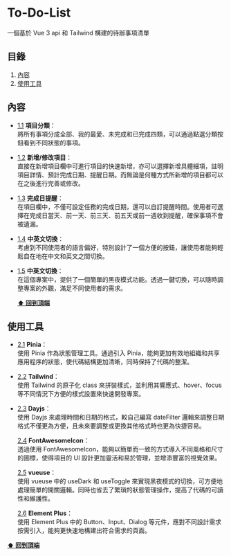 # To-Do-List

一個基於 Vue 3 api 和 Tailwind 構建的待辦事項清單

<a name="table-of-contents"></a>

## 目錄

1. [內容](#content)
1. [使用工具](#resources)

<a name="content"></a>

## 內容

-   [1.1](#1.1) <a name='1.1'></a> **項目分類**：<br>
    將所有事項分成全部、我的最愛、未完成和已完成四類，可以通過點選分類按鈕看到不同狀態的事項。

-   [1.2](#1.2) <a name='1.2'></a> **新增/修改項目**：<br>
    直接在新增項目欄中可進行項目的快速新增，亦可以選擇新增具體細項，註明項目詳情、預計完成日期、提醒日期。而無論是何種方式所新增的項目都可以在之後進行完善或修改。

-   [1.3](#1.3) <a name='1.3'></a> **完成日提醒**：<br>
    在項目欄中，不僅可設定任務的完成日期，還可以自訂提醒時間。使用者可選擇在完成日當天、前一天、前三天、前五天或前一週收到提醒，確保事項不會被遺漏。

-   [1.4](#1.4) <a name='1.4'></a> **中英文切換**：<br>
    考慮到不同使用者的語言偏好，特別設計了一個方便的按鈕，讓使用者能夠輕鬆自在地在中文和英文之間切換。

-   [1.5](#1.5) <a name='1.5'></a> **中英文切換**：<br>
    在這個專案中，提供了一個簡單的黑夜模式功能。透過一鍵切換，可以隨時調整專案的外觀，滿足不同使用者的需求。

    **[⬆ 回到頂端](#table-of-contents)**

<a name="resources"></a>

## 使用工具

-   [2.1](#2.1) <a name='2.1'></a> **Pinia**：<br>
    使用 Pinia 作為狀態管理工具。通過引入 Pinia，能夠更加有效地組織和共享應用程序的狀態，使代碼結構更加清晰，同時保持了代碼的整潔。

-   [2.2](#2.2) <a name='2.2'></a> **Tailwind**：<br>
    使用 Tailwind 的原子化 class 來拼裝樣式，並利用其響應式、hover、focus 等不同情況下方便的樣式設置來快速開發專案。

-   [2.3](#2.3) <a name='2.3'></a> **Dayjs**：<br>
    使用 Dayjs 來處理時間和日期的格式，較自己編寫 dateFilter 邏輯來調整日期格式不僅更為方便，且未來要調整或更換其他格式時也更為快捷容易。

    [2.4](#2.4) <a name='2.4'></a> **FontAwesomeIcon**：<br>
    透過使用 FontAwesomeIcon，能夠以簡單而一致的方式導入不同風格和尺寸的圖標，使得項目的 UI 設計更加靈活和易於管理，並增添豐富的視覺效果。

    [2.5](#2.5) <a name='2.5'></a> **vueuse**：<br>
    使用 vueuse 中的 useDark 和 useToggle 來實現黑夜模式的切換，可方便地處理簡單的開關邏輯。同時也省去了繁瑣的狀態管理操作，提高了代碼的可讀性和維護性。

    [2.6](#2.5) <a name='2.6'></a> **Element Plus**：<br>
    使用 Element Plus 中的 Button、Input、Dialog 等元件，應對不同設計需求按需引入，能夠更快速地構建出符合需求的頁面。

**[⬆ 回到頂端](#table-of-contents)**
